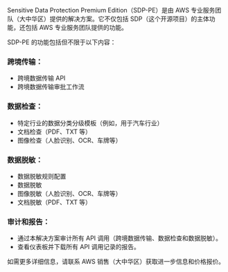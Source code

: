Sensitive Data Protection Premium Edition（SDP-PE）是由 AWS 专业服务团队（大中华区）提供的解决方案。它不仅包括 SDP（这个开源项目）的主体功能，还包括 AWS 专业服务团队提供的功能。

SDP-PE 的功能包括但不限于以下内容：

### 跨境传输：

- 跨境数据传输 API
- 跨境数据传输审批工作流

### 数据检查：

- 特定行业的数据分类分级模板（例如，用于汽车行业）
- 文档检查（PDF、TXT 等）
- 图像检查（人脸识别、OCR、车牌等）

### 数据脱敏：

- 数据脱敏规则配置
- 数据脱敏
- 图像脱敏（人脸识别、OCR、车牌等）
- 文档脱敏（PDF、TXT 等）

### 审计和报告：

- 通过本解决方案审计所有 API 调用（跨境数据传输、数据检查和数据脱敏）。
- 查看仪表板并下载所有 API 调用记录的报告。

如需更多详细信息，请联系 AWS 销售（大中华区）获取进一步信息和价格报价。